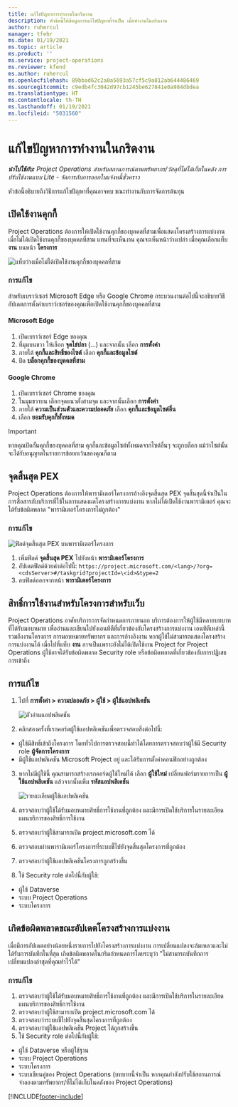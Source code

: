 ```yaml
---
title: แก้ไขปัญหาการทำงานในกริดงาน
description: หัวข้อนี้ให้ข้อมูลการแก้ไขปัญหาที่จำเป็น เมื่อทำงานในกริดงาน
author: ruhercul
manager: tfehr
ms.date: 01/19/2021
ms.topic: article
ms.product: ''
ms.service: project-operations
ms.reviewer: kfend
ms.author: ruhercul
ms.openlocfilehash: 89bbad62c2a0a5693a57cf5c9a812ab644486469
ms.sourcegitcommit: c9edb4fc3042d97cb1245be627841e0a984dbdea
ms.translationtype: HT
ms.contentlocale: th-TH
ms.lasthandoff: 01/19/2021
ms.locfileid: "5031560"
---
```

# <a name="troubleshoot-working-in-the-task-grid"></a>แก้ไขปัญหาการทำงานในกริดงาน 

_**นำไปใช้กับ:** Project Operations สำหรับสถานการณ์ตามทรัพยากร/วัสดุที่ไม่ได้เก็บในคลัง การปรับใช้งานแบบ Lite - จัดการกับการออกใบแจ้งหนี้ชั่วคราว_

หัวข้อนี้อธิบายถึงวิธีการแก้ไขปัญหาที่คุณอาจพบ ขณะทำงานกับการจัดการต้นทุน

## <a name="enable-cookies"></a>เปิดใช้งานคุกกี้

Project Operations ต้องการให้เปิดใช้งานคุกกี้ของบุคคลที่สามเพื่อแสดงโครงสร้างการแบ่งงาน เมื่อไม่ได้เปิดใช้งานคุกกี้ของบุคคลที่สาม แทนที่จะเห็นงาน คุณจะเห็นหน้าว่างเปล่า เมื่อคุณเลือกแท็บ **งาน** บนหน้า **โครงการ**

![แท็บว่างเมื่อไม่ได้เปิดใช้งานคุกกี้ของบุคคลที่สาม](media/blankschedule.png)


### <a name="workaround"></a>การแก้ไข
สำหรับเบราว์เซอร์ Microsoft Edge หรือ Google Chrome กระบวนงานต่อไปนี้จะอธิบายวิธีอัปเดตการตั้งค่าเบราว์เซอร์ของคุณเพื่อเปิดใช้งานคุกกี้ของบุคคลที่สาม

#### <a name="microsoft-edge"></a>Microsoft Edge

1. เปิดเบราว์เซอร์ Edge ของคุณ
2. ที่มุมบนขวา ให้เลือก **จุดไข่ปลา** (...) และจากนั้น เลือก **การตั้งค่า**
3. ภายใต้ **คุกกี้และสิทธิ์ของไซต์** เลือก **คุกกี้และข้อมูลไซต์**
4. ปิด **บล็อกคุกกี้ของบุคคลที่สาม**

#### <a name="google-chrome"></a>Google Chrome

1. เปิดเบราว์เซอร์ Chrome ของคุณ
2. ในมุมขวาบน เลือกจุดแนวตั้งสามจุด และจากนั้นเลือก **การตั้งค่า**
3. ภายใต้ **ความเป็นส่วนตัวและความปลอดภัย** เลือก **คุกกี้และข้อมูลไซต์อื่น**
4. เลือก **ยอมรับคุกกี้ทั้งหมด**

> [!IMPORTANT]
> หากคุณปิดกั้นคุกกี้ของบุคคลที่สาม คุกกี้และข้อมูลไซต์ทั้งหมดจากไซต์อื่นๆ จะถูกบล็อก แม้ว่าไซต์นั้นจะได้รับอนุญาตในรายการข้อยกเว้นของคุณก็ตาม

## <a name="pex-endpoint"></a>จุดสิ้นสุด PEX

Project Operations ต้องการให้พารามิเตอร์โครงการอ้างอิงจุดสิ้นสุด PEX จุดสิ้นสุดนี้จำเป็นในการสื่อสารกับบริการที่ใช้ในการแสดงผลโครงสร้างการแบ่งงาน หากไม่ได้เปิดใช้งานพารามิเตอร์ คุณจะได้รับข้อผิดพลาด "พารามิเตอร์โครงการไม่ถูกต้อง" 

### <a name="workaround"></a>การแก้ไข
 ![ฟิลด์จุดสิ้นสุด PEX บนพารามิเตอร์โครงการ](media/projectparameter.png)

1. เพิ่มฟิลด์ **จุดสิ้นสุด PEX** ไปยังหน้า **พารามิเตอร์โครงการ**
2. อัปเดตฟิลด์ด้วยค่าต่อไปนี้: `https://project.microsoft.com/<lang>/?org=<cdsServer>#/taskgrid?projectId=\<id>&type=2`
3. ลบฟิลด์ออกจากหน้า **พารามิเตอร์โครงการ**

## <a name="privileges-for-project-for-the-web"></a>สิทธิ์การใช้งานสำหรับโครงการสำหรับเว็บ

Project Operations อาศัยบริการการจัดกำหนดการภายนอก บริการต้องการให้ผู้ใช้มีหลายบทบาทที่ได้รับมอบหมาย เพื่ออ่านและเขียนไปยังเอนทิตีที่เกี่ยวข้องกับโครงสร้างการแบ่งงาน เอนทิตีเหล่านี้รวมถึงงานโครงการ การมอบหมายทรัพยากร และการอ้างอิงงาน หากผู้ใช้ไม่สามารถแสดงโครงสร้างการแบ่งงานได้ เมื่อไปที่แท็บ **งาน** อาจเป็นเพราะยังไม่ได้เปิดใช้งาน Project for Project Operations ผู้ใช้อาจได้รับข้อผิดพลาด Security role หรือข้อผิดพลาดที่เกี่ยวข้องกับการปฏิเสธการเข้าถึง


## <a name="workaround"></a>การแก้ไข

1. ไปที่ **การตั้งค่า > ความปลอดภัย > ผู้ใช้ > ผู้ใช้แอปพลิเคชัน**  

   ![ตัวอ่านแอปพลิเคชัน](media/applicationuser.jpg)
   
2. คลิกสองครั้งที่เรกคอร์ดผู้ใช้แอปพลิเคชันเพื่อตรวจสอบสิ่งต่อไปนี้:

 - ผู้ใช้มีสิทธิ์เข้าถึงโครงการ โดยทั่วไปการตรวจสอบนี้ทำได้โดยการตรวจสอบว่าผู้ใช้มี Security role **ผู้จัดการโครงการ**
 - มีผู้ใช้แอปพลิเคชัน Microsoft Project อยู่ และได้รับการตั้งค่าคอนฟิกอย่างถูกต้อง
 
3. หากไม่มีผู้ใช้นี้ คุณสามารถสร้างเรกคอร์ดผู้ใช้ใหม่ได้ เลือก **ผู้ใช้ใหม่** เปลี่ยนฟอร์มรายการเป็น **ผู้ใช้แอปพลิเคชัน** แล้วจากนั้นเพิ่ม **รหัสแอปพลิเคชัน**

   ![รายละเอียดผู้ใช้แอปพลิเคชัน](media/applicationuserdetails.jpg)

4. ตรวจสอบว่าผู้ใช้ได้รับมอบหมายสิทธิ์การใช้งานที่ถูกต้อง และมีการเปิดใช้บริการในรายละเอียดแผนบริการของสิทธิ์การใช้งาน
5. ตรวจสอบว่าผู้ใช้สามารถเปิด project.microsoft.com ได้
6. ตรวจสอบผ่านพารามิเตอร์โครงการที่ระบบชี้ไปยังจุดสิ้นสุดโครงการที่ถูกต้อง
7. ตรวจสอบว่าผู้ใช้แอปพลิเคชันโครงการถูกสร้างขึ้น
8. ใช้ Security role ต่อไปนี้กับผู้ใช้:

  - ผู้ใช้ Dataverse
  - ระบบ Project Operations
  - ระบบโครงการ

## <a name="error-when-updating-the-work-breakdown-structure"></a>เกิดข้อผิดพลาดขณะอัปเดตโครงสร้างการแบ่งงาน

เมื่อมีการอัปเดตอย่างน้อยหนึ่งรายการไปยังโครงสร้างการแบ่งงาน การเปลี่ยนแปลงจะล้มเหลวและไม่ได้รับการบันทึกในที่สุด เกิดข้อผิดพลาดในกริดกำหนดการโดยระบุว่า "ไม่สามารถบันทึกการเปลี่ยนแปลงล่าสุดที่คุณทำไว้ได้"

### <a name="workaround"></a>การแก้ไข

1. ตรวจสอบว่าผู้ใช้ได้รับมอบหมายสิทธิ์การใช้งานที่ถูกต้อง และมีการเปิดใช้บริการในรายละเอียดแผนบริการของสิทธิ์การใช้งาน
2. ตรวจสอบว่าผู้ใช้สามารถเปิด project.microsoft.com ได้
3. ตรวจสอบว่าระบบชี้ไปยังจุดสิ้นสุดโครงการที่ถูกต้อง
4. ตรวจสอบว่าผู้ใช้แอปพลิเคชัน Project ได้ถูกสร้างขึ้น
5. ใช้ Security role ต่อไปนี้กับผู้ใช้:
  
  - ผู้ใช้ Dataverse หรือผู้ใช้ฐาน
  - ระบบ Project Operations
  - ระบบโครงการ
  - ระบบเขียนคู่ของ Project Operations (บทบาทนี้จำเป็น หากคุณกำลังปรับใช้สถานการณ์จำลองตามทรัพยากร/ที่ไม่ได้เก็บในคลังของ Project Operations)


[!INCLUDE[footer-include](../includes/footer-banner.md)]